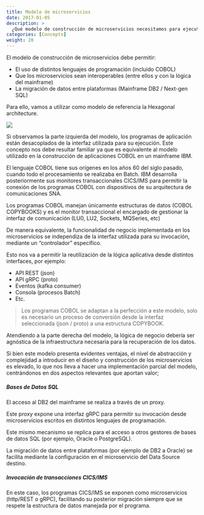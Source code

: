 ```yaml
---
title: Modelo de microservicios
date: 2017-01-05
description: >
  ¿Qué modelo de construcción de microservicios necesitamos para ejecutar programas COBOL?
categories: [Concepts]
weight: 20
---
```


El modelo de construcción de microservicios debe permitir:

* El uso de distintos lenguajes de programación (incluido COBOL)
* Que los microservicios sean interoperables (entre ellos y con la lógica del mainframe)
* La migración de datos entre plataformas (Mainframe DB2 / Next-gen SQL) 

Para ello, vamos a utilizar como modelo de referencia la Hexagonal architecture.



![](/img/others/hexagonal-v1.0.jpg)



Si observamos la parte izquierda del modelo, los programas de aplicación están desacoplados de la interfaz utilizada para su ejecución. Este concepto nos debe resultar familiar ya que es equivalente al modelo utilizado en la construcción de aplicaciones COBOL en un mainframe IBM.

El lenguaje COBOL tiene sus orígenes en los años 60 del siglo pasado, cuando todo el procesamiento se realizaba en Batch. IBM desarrolla posteriormente sus monitores transaccionales CICS/IMS para permitir la conexión de los programas COBOL con dispositivos de su arquitectura de comunicaciones SNA.

Los programas COBOL manejan únicamente estructuras de datos (COBOL COPYBOOKS) y es el monitor transaccional el encargado de gestionar la interfaz de comunicación (LU0, LU2, Sockets, MQSeries, etc)

De manera equivalente, la funcionalidad de negocio implementada en los microservicios se independiza de la interfaz utilizada para su invocación, mediante un “controlador” específico.

Esto nos va a permitir la reutilización de la lógica aplicativa desde distintos interfaces, por ejemplo:

* API REST (json)
* API gRPC (proto)
* Eventos (kafka consumer)
* Consola (procesos Batch)
* Etc. 

> Los programas COBOL se adaptan a la perfección a este modelo, solo es necesario un proceso de conversión desde la interfaz seleccionada (json / proto) a una estructura COPYBOOK.

Atendiendo a la parte derecha del modelo, la lógica de negocio debería ser agnóstica de la infraestructura necesaria para la recuperación de los datos.

Si bien este modelo presenta evidentes ventajas, el nivel de abstracción y complejidad a introducir en el diseño y construcción de los microservicios es elevado, lo que nos lleva a hacer una implementación parcial del modelo, centrándonos en dos aspectos relevantes que aportan valor;

##### Bases de Datos SQL

El acceso al DB2 del mainframe se realiza a través de un proxy.

Este proxy expone una interfaz gRPC para permitir su invocación desde microservicios escritos en distintos lenguajes de programación.

Este mismo mecanismo se replica para el acceso a otros gestores de bases de datos SQL (por ejemplo, Oracle o PostgreSQL).

La migración de datos entre plataformas (por ejemplo de DB2 a Oracle) se facilita mediante la configuración en el microservicio del Data Source destino.

##### Invocación de transacciones CICS/IMS 

En este caso, los programas CICS/IMS se exponen como microservicios (http/REST o gRPC), facilitando su posterior migración siempre que se respete la estructura de datos manejada por el programa.
